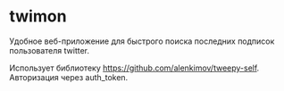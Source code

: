 # twimon

Удобное веб-приложение для быстрого поиска последних подписок пользователя twitter.

Использует библиотеку https://github.com/alenkimov/tweepy-self. Авторизация через auth_token.
